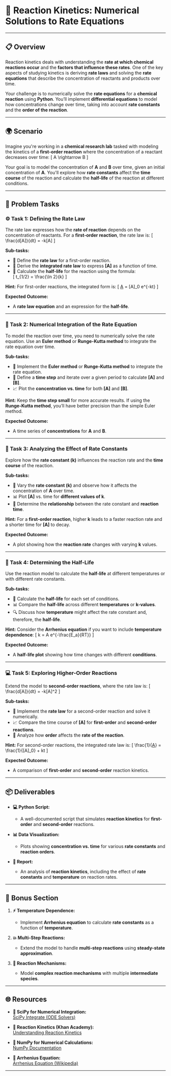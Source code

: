 # 🔬 Reaction Kinetics: Numerical Solutions to Rate Equations

---

## 📋 Overview
Reaction kinetics deals with understanding the **rate at which chemical reactions occur** and the **factors that influence these rates**. One of the key aspects of studying kinetics is deriving **rate laws** and solving the **rate equations** that describe the concentration of reactants and products over time. 

Your challenge is to numerically solve the **rate equations** for a **chemical reaction** using **Python**. You’ll implement **differential equations** to model how concentrations change over time, taking into account **rate constants** and the **order of the reaction**. 

---

## 🌍 Scenario
Imagine you're working in a **chemical research lab** tasked with modeling the kinetics of a **first-order reaction** where the concentration of a reactant decreases over time:
\[
A \rightarrow B
\]

Your goal is to model the concentration of **A** and **B** over time, given an initial concentration of **A**. You'll explore how **rate constants** affect the **time course** of the reaction and calculate the **half-life** of the reaction at different conditions. 

---

## 📝 Problem Tasks

### ⚙️ Task 1: Defining the Rate Law
The rate law expresses how the **rate of reaction** depends on the concentration of reactants. For a **first-order reaction**, the rate law is:
\[
\frac{d[A]}{dt} = -k[A]
\]

**Sub-tasks:**
- 🧮 Define the **rate law** for a first-order reaction.  
- 🔄 Derive the **integrated rate law** to express **[A]** as a function of time.  
- 📏 Calculate the **half-life** for the reaction using the formula:  
\[
t_{1/2} = \frac{\ln 2}{k}
\]

**Hint:** For first-order reactions, the integrated form is:
\[
[A](t) = [A]_0 e^{-kt}
\]

**Expected Outcome:**
- A **rate law equation** and an expression for the **half-life**.  

---

### 🔬 Task 2: Numerical Integration of the Rate Equation
To model the reaction over time, you need to numerically solve the rate equation. Use an **Euler method** or **Runge-Kutta method** to integrate the rate equation over time.

**Sub-tasks:**
- 🔧 Implement the **Euler method** or **Runge-Kutta method** to integrate the rate equation.  
- 🧮 Define a **time step** and iterate over a given period to calculate **[A]** and **[B]**.  
- 📈 Plot the **concentration vs. time** for both **[A]** and **[B]**.  

**Hint:** Keep the **time step small** for more accurate results. If using the **Runge-Kutta method**, you’ll have better precision than the simple Euler method.

**Expected Outcome:**
- A time series of **concentrations** for **A** and **B**.  

---

### 🧩 Task 3: Analyzing the Effect of Rate Constants
Explore how the **rate constant (k)** influences the reaction rate and the **time course** of the reaction.

**Sub-tasks:**
- 🧪 Vary the **rate constant (k)** and observe how it affects the concentration of **A** over time.  
- 📊 Plot **[A]** vs. time for **different values of k**.  
- 📝 Determine the **relationship** between the rate constant and **reaction time**.  

**Hint:** For a **first-order reaction**, higher **k** leads to a faster reaction rate and a shorter time for **[A]** to decay.

**Expected Outcome:**
- A plot showing how the **reaction rate** changes with varying **k** values.  

---

### 🔄 Task 4: Determining the Half-Life
Use the reaction model to calculate the **half-life** at different temperatures or with different rate constants.

**Sub-tasks:**
- 📝 Calculate the **half-life** for each set of conditions.  
- 📊 Compare the **half-life** across different **temperatures** or **k-values**.  
- 🔍 Discuss how **temperature** might affect the rate constant and, therefore, the **half-life**.  

**Hint:** Consider the **Arrhenius equation** if you want to include **temperature dependence**:
\[
k = A e^{-\frac{E_a}{RT}}
\]

**Expected Outcome:**
- A **half-life plot** showing how time changes with different **conditions**.  

---

### 💻 Task 5: Exploring Higher-Order Reactions
Extend the model to **second-order reactions**, where the rate law is:
\[
\frac{d[A]}{dt} = -k[A]^2
\]

**Sub-tasks:**
- 🧮 Implement the **rate law** for a second-order reaction and solve it numerically.  
- 📈 Compare the time course of **[A]** for **first-order** and **second-order reactions**.  
- 📝 Analyze how **order** affects the **rate of the reaction**.  

**Hint:** For second-order reactions, the integrated rate law is:
\[
\frac{1}{[A](t)} = \frac{1}{[A]_0} + kt
\]

**Expected Outcome:**
- A comparison of **first-order** and **second-order** reaction kinetics.  

---

## 📦 Deliverables
- **💻 Python Script:**
  - A well-documented script that simulates **reaction kinetics** for **first-order** and **second-order** reactions.  

- **📊 Data Visualization:**
  - Plots showing **concentration vs. time** for various **rate constants** and **reaction orders**.  

- **📝 Report:**
  - An analysis of **reaction kinetics**, including the effect of **rate constants** and **temperature** on reaction rates.  

---

## 🎁 Bonus Section
1. **⚡ Temperature Dependence:**  
   - Implement **Arrhenius equation** to calculate **rate constants** as a function of **temperature**.  

2. **💥 Multi-Step Reactions:**  
   - Extend the model to handle **multi-step reactions** using **steady-state approximation**.  

3. **🔄 Reaction Mechanisms:**  
   - Model **complex reaction mechanisms** with multiple **intermediate species**.  

---

## 🌐 Resources

- **🔗 SciPy for Numerical Integration:**  
  [SciPy Integrate (ODE Solvers)](https://docs.scipy.org/doc/scipy/reference/integrate.html)  

- **🔗 Reaction Kinetics (Khan Academy):**  
  [Understanding Reaction Kinetics](https://www.khanacademy.org/science/chemistry)  

- **🔗 NumPy for Numerical Calculations:**  
  [NumPy Documentation](https://numpy.org/)  

- **🔗 Arrhenius Equation:**  
  [Arrhenius Equation (Wikipedia)](https://en.wikipedia.org/wiki/Arrhenius_equation)  

---
